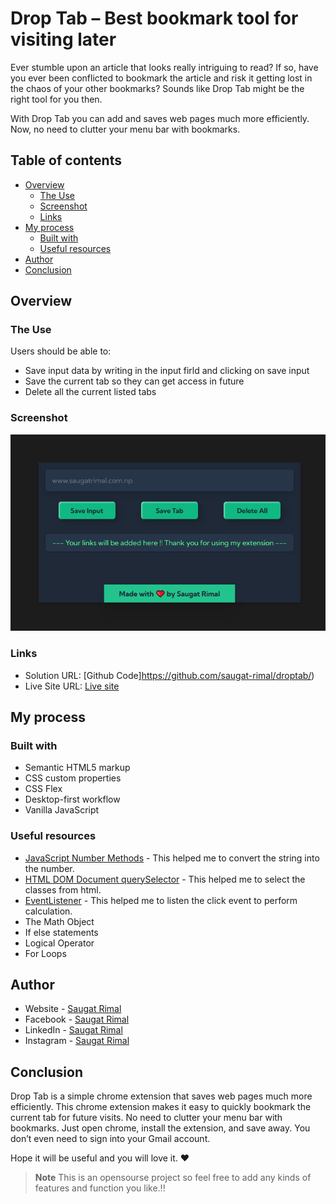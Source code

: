 # Drop Tab  – Best bookmark tool for visiting later

Ever stumble upon an article that looks really intriguing to read? If so, have you ever been conflicted to bookmark the article and risk it getting lost in the chaos of your other bookmarks? Sounds like Drop Tab might be the right tool for you then.

With Drop Tab you can add and saves web pages much more efficiently.  Now, no need to clutter your menu bar with bookmarks. 

## Table of contents

- [Overview](#overview)
  - [The Use](#the-use)
  - [Screenshot](#screenshot)
  - [Links](#links)
- [My process](#my-process)
  - [Built with](#built-with)
  - [Useful resources](#useful-resources)
- [Author](#author)
- [Conclusion](#conclusion)


## Overview

### The Use

Users should be able to:

- Save input data by writing in the input firld and clicking on save input
- Save the current tab so they can get access in future
- Delete all the current listed tabs 


### Screenshot

![image](/og-image.png)


### Links

- Solution URL: [Github Code]https://github.com/saugat-rimal/droptab/)
- Live Site URL: [Live site ](https://saugat-rimal.github.io/droptab/)

## My process

### Built with

- Semantic HTML5 markup
- CSS custom properties
- CSS Flex
- Desktop-first workflow
- Vanilla JavaScript


### Useful resources

- [JavaScript Number Methods](https://www.w3schools.com/js/js_number_methods.asp) - This helped me to convert the string into the number.
- [HTML DOM Document querySelector](https://www.w3schools.com/jsref/met_document_queryselector.asp) - This helped me to select the classes from html.
- [EventListener](https://www.w3schools.com/js/js_htmldom_eventlistener.asp) - This helped me to listen the click event to perform calculation.
- The Math Object
- If else statements
- Logical Operator
- For Loops



## Author

- Website - [Saugat Rimal](https://saugatrimal.com.np)
- Facebook - [Saugat Rimal](https://www.facebook.com/saugatrimal.pro)
- LinkedIn - [Saugat Rimal](https://www.linkedin.com/in/saugatrimal/)
- Instagram - [Saugat Rimal](https://www.instagram.com/saugatrimal60/)


## Conclusion

Drop Tab is a simple chrome extension that saves web pages much more efficiently. This chrome extension makes it easy to quickly bookmark the current tab for future visits. No need to clutter your menu bar with bookmarks. Just open chrome, install the extension, and save away. You don’t even need to sign into your Gmail account.

Hope it will be useful and you will love it. ❤️


> **Note**
>This is an opensourse project so feel free to add any kinds of features and function you like.!!

